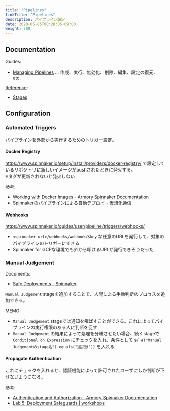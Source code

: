 ```yaml
---
title: "Pipelines"
linkTitle: "Pipelines"
description: パイプライン設定
date: 2020-05-05T00:28:05+09:00
weight: 700
---
```


## Documentation

Guides:

- [Managing Pipelines](https://www.spinnaker.io/guides/user/pipeline/managing-pipelines/) ... 作成、実行、無効化、削除、編集、設定の復元、etc.


[Reference](https://www.spinnaker.io/reference/pipeline/):

- [Stages](https://www.spinnaker.io/reference/pipeline/stages/)


## Configuration
### Automated Triggers

パイプラインを外部から実行するためのトリガー設定。

#### Docker Registry

https://www.spinnaker.io/setup/install/providers/docker-registry/ で設定しているリポジトリに新しいイメージがpushされたときに発火する。  
※タグが更新されないと発火しない

参考:

- [Working with Docker Images - Armory Spinnaker Documentation](https://docs.armory.io/spinnaker-user-guides/docker/)
- [Spinnakerのパイプラインによる自動デプロイ - 仮想化通信](https://tech.virtualtech.jp/entry/2018/06/25/180834)


#### Webhooks

https://www.spinnaker.io/guides/user/pipeline/triggers/webhooks/

- `<spinnaker-url>/webhooks/webhook/$key` な任意のURLを発行して、対象のパイプラインのトリガーにできる
- Spinnaker for GCPな環境でも外から叩けるURLが発行できそうだった


### Manual Judgement

Documents:

- [Safe Deployments - Spinnaker](https://www.spinnaker.io/guides/tutorials/codelabs/safe-deployments/)


`Manual Judgement` stageを追加することで、人間による手動判断のプロセスを追加できる。

MEMO:

- `Manual Judgement` stageでは通知を飛ばすことができる。これによってパイプラインの実行権限のある人に判断を促す
- `Manual Judgement` の結果によって処理を分岐させたい場合、続くstageで `Conditional on Expression` にチェックを入れ、条件として `${ #("Manual Judgementのstage名").equals("選択肢")}` を入れる


#### Propagate Authentication

これにチェックを入れると、認証機能によって許可されたユーザにしか判断が下せないようになる。

参考:

- [Authentication and Authorization - Armory Spinnaker Documentation](https://docs.armory.io/spinnaker/authorization/)
- [Lab 5: Deployment Safeguards | workshops](https://www.spinnaker.io/workshops/lab-5.html)
